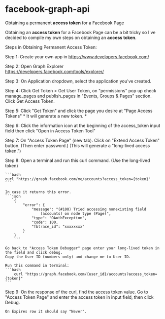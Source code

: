 # facebook-graph-api
Obtaining a permanent **access token** for a Facebook Page

Obtaining an **access token** for a Facebook Page can be a bit tricky so I've decided to compile my own steps on obtaining an **access token**.


Steps in Obtaining Permanent Access Token:

Step 1:
    Create your own app in https://www.developers.facebook.com/

Step 2:
    Open Graph Explorer https://developers.facebook.com/tools/explorer/

Step 3:
    On Application dropdown, select the application you've created.

Step 4:
    Click Get Token > Get User Token, on "permissions" pop up
    check manage_pages and publish_pages in "Events, Groups & Pages"
    section. Click Get Access Token.

Step 5:
    Click "Get Token" and click the page you desire at "Page Access Tokens"
    * It will generate a new token. *

Step 6:
    Click the information icon at the beginning of the access_token input
    field then click "Open in Access Token Tool"

Step 7:
    On "Access Token Page" (new tab). Click on "Extend Access Token"
    button. (Then enter password.) (This will generate a "long-lived access token.")

Step 8:
    Open a terminal and run this curl command. (Use the long-lived token)

    ```bash
    curl "https://graph.facebook.com/me/accounts?access_token={token}"
    ```

    In case it returns this error.
    ```json
        {
            "error": {
                "message": "(#100) Tried accessing nonexisting field
                    (accounts) on node type (Page)",
                "type": "OAuthException",
                "code": 100,
                "fbtrace_id": "xxxxxxxx"
            }
        }
        ```
        
    Go back to "Access Token Debugger" page enter your long-lived token in the field and click debug.
    Copy the User ID (numbers only) and change me to User ID.

    Run this command in terminal:
    ```bash
        curl "https://graph.facebook.com/{user_id}/accounts?access_token={token}"
    ```

Step 9:
    On the response of the curl, find the access token value.
    Go to "Access Token Page" and enter the access token in input field, then click Debug.

    On Expires row it should say "Never".
